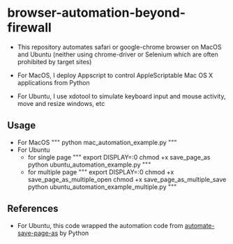 # browser-automation-beyond-firewall
- This repository automates safari or google-chrome browser on MacOS and Ubuntu (neither using chrome-driver or Selenium which are often prohibited by target sites)

- For MacOS, I deploy Appscript to control AppleScriptable Mac OS X applications from Python
- For Ubuntu, I use xdotool to simulate keyboard input and mouse activity, move and resize windows, etc

## Usage
- For MacOS
    """
    python mac_automation_example.py
    """
- For Ubuntu
    - for single page
        """
        export DISPLAY=:0
        chmod +x save_page_as
        python ubuntu_automation_example.py
        """
    - for multiple page
        """
        export DISPLAY=:0
        chmod +x save_page_as_multiple_open
        chmod +x save_page_as_multiple_save
        python ubuntu_automation_example_multiple.py
        """

## References
- For Ubuntu, this code wrapped the automation code from [automate-save-page-as](https://github.com/abiyani/automate-save-page-as) by Python
